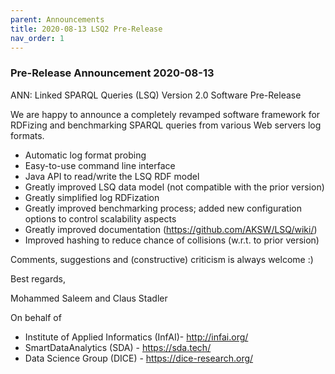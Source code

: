 ```yaml
---
parent: Announcements
title: 2020-08-13 LSQ2 Pre-Release
nav_order: 1
---
```


### Pre-Release Announcement 2020-08-13

ANN: Linked SPARQL Queries (LSQ) Version 2.0 Software Pre-Release

We are happy to announce a completely revamped software framework for RDFizing and benchmarking SPARQL queries from
various Web servers log formats.

* Automatic log format probing
* Easy-to-use command line interface
* Java API to read/write the LSQ RDF model
* Greatly improved LSQ data model (not compatible with the prior version)
* Greatly simplified log RDFization
* Greatly improved benchmarking process; added new configuration options to control scalability aspects
* Greatly improved documentation (https://github.com/AKSW/LSQ/wiki/)
* Improved hashing to reduce chance of collisions (w.r.t. to prior version)

Comments, suggestions and (constructive) criticism is always welcome :)

Best regards,

Mohammed Saleem and Claus Stadler

On behalf of
* Institute of Applied Informatics (InfAI)- http://infai.org/
* SmartDataAnalytics (SDA) - https://sda.tech/
* Data Science Group (DICE) - https://dice-research.org/

